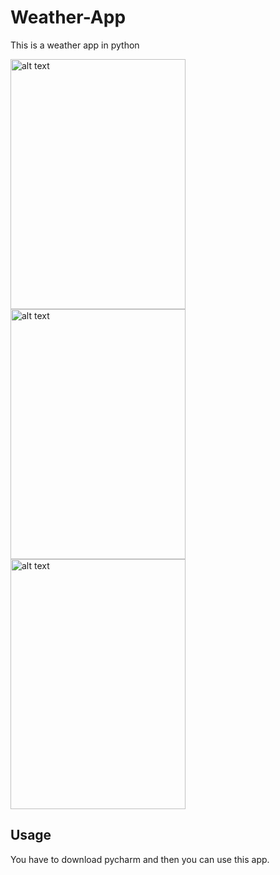 # Weather-App
This is a weather app in python

<img src="https://github.com/Eraytrn/weather-app/assets/114070901/5a75d664-ff63-46ca-b3c8-5810b0cf83d9" alt="alt text" width="280" height="400">
<img src="https://github.com/Eraytrn/weather-app/assets/114070901/b16ae445-500b-4558-8781-47f0fae6e34a" alt="alt text" width="280" height="400">
<img src="https://github.com/Eraytrn/weather-app/assets/114070901/6ad67647-8b4d-49a4-bcb0-1169bee96652" alt="alt text" width="280" height="400">

## Usage
You have to download pycharm and then you can use this app.
